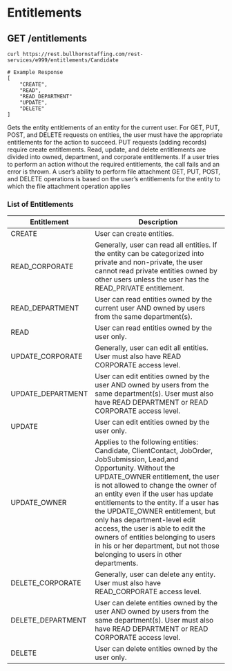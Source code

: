 # Entitlements

## <span class="tag">GET</span> /entitlements

``` shell
curl https://rest.bullhornstaffing.com/rest-services/e999/entitlements/Candidate

# Example Response
[
    "CREATE",
    "READ",
    "READ_DEPARTMENT"
    "UPDATE",
    "DELETE"
]
```

Gets the entity entitlements of an entity for the current user. For GET, PUT, POST, and DELETE requests on entities, the user must have the appropriate entitlements for the action to succeed. PUT requests (adding records) require create entitlements. Read, update, and delete entitlements are divided into owned, department, and corporate entitlements. If a user tries to perform an action without the required entitlements, the call fails and an error is thrown.
A user’s ability to perform file attachment GET, PUT, POST, and DELETE operations is based on the user’s entitlements for the entity to which the file attachment operation applies

### List of Entitlements

| **Entitlement** | **Description** |
| --- | --- |
| CREATE | User can create entities. |
| READ_CORPORATE | Generally, user can read all entities. If the entity can be categorized into private and non-private, the user cannot read private entities owned by other users unless the user has the READ_PRIVATE entitlement. |
| READ_DEPARTMENT | User can read entities owned by the current user AND owned by users from the same department(s). |
| READ | User can read entities owned by the user only. |
| UPDATE_CORPORATE | Generally, user can edit all entities. User must also have READ CORPORATE access level. |
| UPDATE_DEPARTMENT | User can edit entities owned by the user AND owned by users from the same department(s). User must also have READ DEPARTMENT or READ CORPORATE access level. |
| UPDATE | User can edit entities owned by the user only. |
| UPDATE_OWNER | Applies to the following entities: Candidate, ClientContact, JobOrder, JobSubmission, Lead,and Opportunity. Without the UPDATE_OWNER entitlement, the user is not allowed to change the owner of an entity even if the user has update entitlements to the entity. If a user has the UPDATE_OWNER entitlement, but only has department-level edit access, the user is able to edit the owners of entities belonging to users in his or her department, but not those belonging to users in other departments. |
| DELETE_CORPORATE | Generally, user can delete any entity. User must also have READ_CORPORATE access level. |
| DELETE_DEPARTMENT | User can delete entities owned by the user AND owned by users from the same department(s). User must also have READ DEPARTMENT or READ CORPORATE access level. |
| DELETE | User can delete entities owned by the user only. |
